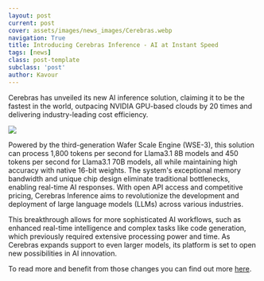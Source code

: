 ```yaml
---
layout: post
current: post
cover: assets/images/news_images/Cerebras.webp
navigation: True
title: Introducing Cerebras Inference - AI at Instant Speed
tags: [news]
class: post-template
subclass: 'post'
author: Kavour
---
```


<p> Cerebras has unveiled its new AI inference solution, claiming it to be the fastest in the world, outpacing NVIDIA GPU-based clouds by 20 times and delivering industry-leading cost efficiency.</p> 

<img src = 'https://cerebras.ai/wp-content/uploads/2024/08/Screenshot-2024-08-26-at-11.39.02%E2%80%AFPM.png' />

<p> Powered by the third-generation Wafer Scale Engine (WSE-3), this solution can process 1,800 tokens per second for Llama3.1 8B models and 450 tokens per second for Llama3.1 70B models, all while maintaining high accuracy with native 16-bit weights. The system's exceptional memory bandwidth and unique chip design eliminate traditional bottlenecks, enabling real-time AI responses. With open API access and competitive pricing, Cerebras Inference aims to revolutionize the development and deployment of large language models (LLMs) across various industries.</p>

<p> This breakthrough allows for more sophisticated AI workflows, such as enhanced real-time intelligence and complex tasks like code generation, which previously required extensive processing power and time. As Cerebras expands support to even larger models, its platform is set to open new possibilities in AI innovation.</p>

<p> To read more and benefit from those changes you can find out more <a href='https://cerebras.ai/blog/introducing-cerebras-inference-ai-at-instant-speed'>here</a>.</p>